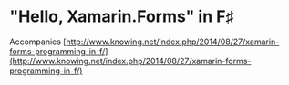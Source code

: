 # "Hello, Xamarin.Forms" in F&#x266f;

Accompanies [http://www.knowing.net/index.php/2014/08/27/xamarin-forms-programming-in-f/](http://www.knowing.net/index.php/2014/08/27/xamarin-forms-programming-in-f/)
